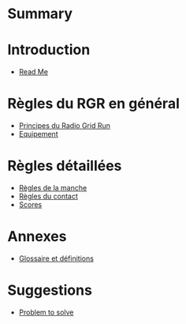 # Summary

# Introduction

- [Read Me](README.md)

# Règles du RGR en général

- [Principes du Radio Grid Run](general/principles.md)
- [Equipement](general/equipment.md)
  <!-- - [Esprit et objectifs](general/spirit.md)     -->
  <!-- - [Rôles](general/roles.md) -->

# Règles détaillées

- [Règles de la manche](details/round.md)
- [Règles du contact](details/contact.md)
- [Scores](details/scoring.md)
<!-- - [Règles du match](details/match.md) -->
<!-- - [Règles du débriefing](details/debriefing.md) -->

# Annexes
- [Glossaire et définitions](annexes/definitions.md)

# Suggestions
  - [Problem to solve](further_dev/prob_to_solve.md)
